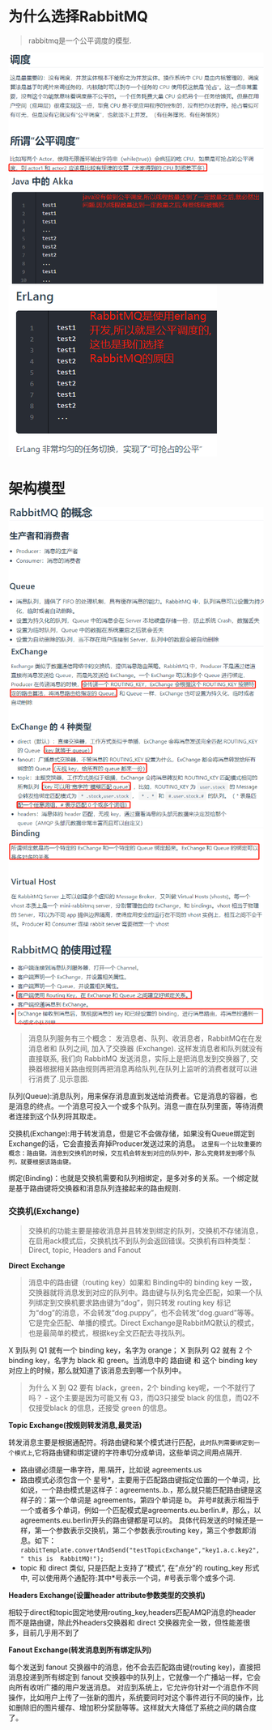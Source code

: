 # 为什么选择RabbitMQ

>rabbitmq是一个公平调度的模型.

![](pics/调度01.png)
![](pics/调度02.png)
![](pics/调度03.png)

# 架构模型

![](pics/RabbitMQ01.png)
![](pics/RabbitMQ02.png)
![](pics/RabbitMQ03.png)

>消息队列服务有三个概念： 发消息者、队列、收消息者，RabbitMQ在在发消息者和 队列之间, 加入了交换器 (Exchange). 这样发消息者和队列就没有直接联系, 我们向 RabbitMQ 发送消息，实际上是把消息发到交换器了, 交换器根据相关路由规则再把消息再给队列,在队列上监听的消费者就可以进行消费了.见示意图.

队列(Queue):消息队列，用来保存消息直到发送给消费者。它是消息的容器，也是消息的终点。一个消息可投入一个或多个队列。消息一直在队列里面，等待消费者连接到这个队列将其取走。

交换机(Exchange):用于转发消息，但是它不会做存储，如果没有Queue绑定到Exchange的话，它会直接丢弃掉Producer发送过来的消息。 `这里有一个比较重要的概念：路由键。消息到交换机的时候，交互机会转发到对应的队列中，那么究竟转发到哪个队列，就要根据该路由键。`

绑定(Binding)：也就是交换机需要和队列相绑定，是多对多的关系。一个绑定就是基于路由键将交换器和消息队列连接起来的路由规则.

### 交换机(Exchange)

>交换机的功能主要是接收消息并且转发到绑定的队列，交换机不存储消息，在启用ack模式后，交换机找不到队列会返回错误。交换机有四种类型：Direct, topic, Headers and Fanout

**Direct Exchange**

>消息中的路由键（routing key）如果和 Binding中的 binding key 一致， 交换器就将消息发到对应的队列中。路由键与队列名完全匹配，如果一个队列绑定到交换机要求路由键为“dog”，则只转发 routing key 标记为“dog”的消息，不会转发“dog.puppy”，也不会转发“dog.guard”等等。它是完全匹配、单播的模式。Direct Exchange是RabbitMQ默认的模式，也是最简单的模式，根据key全文匹配去寻找队列。

X 到队列 Q1 就有一个 binding key，名字为 orange； X 到队列 Q2 就有 2 个 binding key，名字为 black 和 green。当消息中的 路由键 和 这个 binding key 对应上的时候，那么就知道了该消息去到哪一个队列中。

>为什么 X 到 Q2 要有 black，green，2个 binding key呢，一个不就行了吗？ - 这个主要是因为可能又有 Q3，而Q3只接受 black 的信息，而Q2不仅接受black 的信息，还接受 green 的信息。

**Topic Exchange(按规则转发消息,最灵活)**

转发消息主要是根据通配符。将路由键和某个模式进行匹配，`此时队列需要绑定到一个模式上`,它将路由键和绑定键的字符串切分成单词，这些单词之间用点隔开.

* 路由键必须是一串字符，用.隔开，比如说 agreements.us
* 路由模式必须包含一个 星号\*，主要用于匹配路由键指定位置的一个单词，比如说，一个路由模式是这样子：agreements..b.，那么就只能匹配路由键是这样子的：第一个单词是 agreements，第四个单词是 b。 井号\#就表示相当于一个或者多个单词，例如一个匹配模式是agreements.eu.berlin.#，那么，以agreements.eu.berlin开头的路由键都是可以的。 具体代码发送的时候还是一样，第一个参数表示交换机，第二个参数表示routing key，第三个参数即消息。如下：
`rabbitTemplate.convertAndSend("testTopicExchange","key1.a.c.key2", " this is  RabbitMQ!");`
* topic 和 direct 类似, 只是匹配上支持了”模式”, 在”点分”的 routing_key 形式中, 可以使用两个通配符:其中\*号表示一个词，\#号表示零个或多个词.

**Headers Exchange(设置header attribute参数类型的交换机)**

相较于direct和topic固定地使用routing_key,headers匹配AMQP消息的header 而不是路由键，除此外headers交换器和 direct 交换器完全一致，但性能差很多，目前几乎用不到了

**Fanout Exchange(转发消息到所有绑定队列)**

每个发送到 fanout 交换器中的消息，他不会去匹配路由键(routing key)，直接把消息投递到所有绑定到 fanout 交换器中的队列上，它就像一个广播站一样，它会向所有收听广播的用户发送消息。
对应到系统上，它允许你针对一个消息作不同操作，比如用户上传了一张新的图片，系统要同时对这个事件进行不同的操作，比如删除旧的图片缓存、增加积分奖励等等。这样就大大降低了系统之间的耦合度了。

